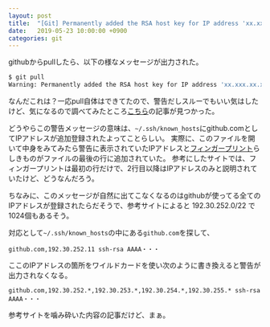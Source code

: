 ```yaml
---
layout: post
title:  "[Git] Permanently added the RSA host key for IP address 'xx.xxx.xx.xx' to the list of known hosts."
date:   2019-05-23 10:00:00 +0900
categories: git
---
```


githubからpullしたら、以下の様なメッセージが出力された。

```bash
$ git pull
Warning: Permanently added the RSA host key for IP address 'xx.xxx.xx.xx' to the list of known hosts.
```
なんだこれは？一応pull自体はできてたので、警告だしスルーでもいい気はしたけど、気になるので調べてみたところ[こちら](https://www.kaoriya.net/blog/2016/07/04/)の記事が見つかった。

どうやらこの警告メッセージの意味は、`~/.ssh/known_hosts`にgithub.comとしてIPアドレスが追加登録されたよってことらしい。
実際に、このファイルを開いて中身をみてみたら警告に表示されていたIPアドレスと[フィンガープリント](https://wa3.i-3-i.info/word16574.html)らしきものがファイルの最後の行に追加されていた。
参考にしたサイトでは、フィンガープリントは最初の行だけで、2行目以降はIPアドレスのみと説明されていたけど、どうなんだろう。

ちなみに、このメッセージが自然に出てこなくなるのはgithubが使ってる全てのIPアドレスが登録されたらだそうで、参考サイトによると 192.30.252.0/22 で1024個もあるそう。

対応として`~/.ssh/known_hosts`の中にある`github.com`を探して、

```
github.com,192.30.252.11 ssh-rsa AAAA・・・
```

ここのIPアドレスの箇所をワイルドカードを使い次のように書き換えると警告が出力されなくなる。

```
github.com,192.30.252.*,192.30.253.*,192.30.254.*,192.30.255.* ssh-rsa AAAA・・・
```

参考サイトを噛み砕いた内容の記事だけど、まぁ。
